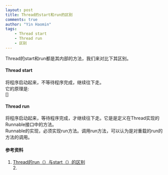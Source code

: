 ```yaml
---
layout: post
title: Thread的start和run的区别
comments: true
author: "Yin Haomin"
tags:
    - Thread start
    - Thread run
    - 区别
---
```


Thread的start和run都是其内部的方法，我们来对比下其区别。<br>

#### Thread start
将程序启动起来，不等待程序完成，继续往下走。<br>
它的原理是:<br>
[]<br>
#### Thread run
将程序启动起来，等待程序完成，才继续往下走。它是是定义在Thread实现的Runnable接口中的方法。<br>
Runnable的实现，必须实现run方法。调用run方法，可以认为是对重载的run的方法的调用。<br>


#### 参考资料
1. [Thread的run（）与start（）的区别](http://blog.csdn.net/xuxurui007/article/details/7685076)<br>
2.<br>

